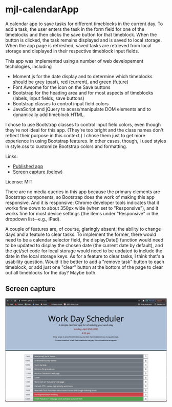 # mjl-calendarApp

A calendar app to save tasks for different timeblocks in the current day. To add a task, the user enters the task in the form field for one of the timeblocks and then clicks the save button for that timeblock. When the button is clicked, the task remains displayed and is saved to local storage. When the app page is refreshed, saved tasks are retrieved from local storage and displayed in their respective timeblock input fields. 

This app was implemented using a number of web developement techologies, including

* Moment.js for the date display and to determine which timeblocks should be grey (past), red (current), and green (future)
* Font Awsome for the icon on the Save buttons
* Bootstrap for the heading area and for most aspects of timeblocks (labels, input fields, save buttons)
* Bootstrap classes to control input field colors
* JavaScript and jQuery to acess/manipulate DOM elements and to dynamically add timeblock HTML.

I chose to use Bootstrap classes to control input field colors, even though they're not ideal for this app. (They're too bright and the class names don't reflect their purpose in this context.) I chose them just to get more experience in using Bootstrap features. In other cases, though, I used styles in style.css to customize Bootstrap colors and formatting.

Links:

* [Published app](https://mlin901.github.io/mjl-calendarApp/)
* [Screen capture (below)](#screencap)

License: MIT

There are no media queries in this app because the primary elements are Bootstrap components, so Bootstrap does the work of making this app responsive. And it is responsive: Chrome developer tools indicates that it works fine down to about 350px wide (when set to "Responsive"), and it works fine for most device settings (the items under "Responsive" in the dropdown list--e.g., iPad).

A couple of features are, of course, glaringly absent: the ability to change days and a feature to clear tasks. To implement the former, there would need to be a calendar selector field, the displayDate() function would need to be updated to display the chosen date (the current date by default), and the get/set code for local storage would need to be updated to include the date in the local storage keys. As for a feature to clear tasks, I think that's a usability question. Would it be better to add a "remove task" button to each timeblock, or add just one "clear" button at the bottom of the page to clear out all timeblocks for the day? Maybe both. 

## <a name="screencap"></a>Screen capture
![Calendar application screen capture](./assets/images/CalendarAppScreenCap.jpg)
